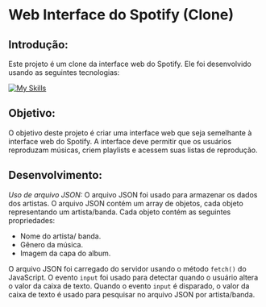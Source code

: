 # Web Interface do Spotify (Clone)

## **Introdução:**

Este projeto é um clone da interface web do Spotify. Ele foi desenvolvido usando as seguintes tecnologias:

[![My Skills](https://skillicons.dev/icons?i=js,html,css)](https://skillicons.dev)

## **Objetivo:**

O objetivo deste projeto é criar uma interface web que seja semelhante à interface web do Spotify. A interface deve permitir que os usuários reproduzam músicas, criem playlists e acessem suas listas de reprodução.

## **Desenvolvimento:**

*Uso de arquivo JSON:*
O arquivo JSON foi usado para armazenar os dados dos artistas. O arquivo JSON contém um array de objetos, cada objeto representando um artista/banda. Cada objeto contém as seguintes propriedades:

* Nome do artista/ banda.
* Gênero da música.
* Imagem da capa do album.

O arquivo JSON foi carregado do servidor usando o método `fetch()` do JavaScript. O evento `input` foi usado para detectar quando o usuário altera o valor da caixa de texto. Quando o evento `input` é disparado, o valor da caixa de texto é usado para pesquisar no arquivo JSON por artista/banda.



